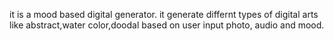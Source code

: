 it is a mood based digital generator.
it generate differnt types of digital arts like abstract,water color,doodal based on user input photo, audio and mood. 
